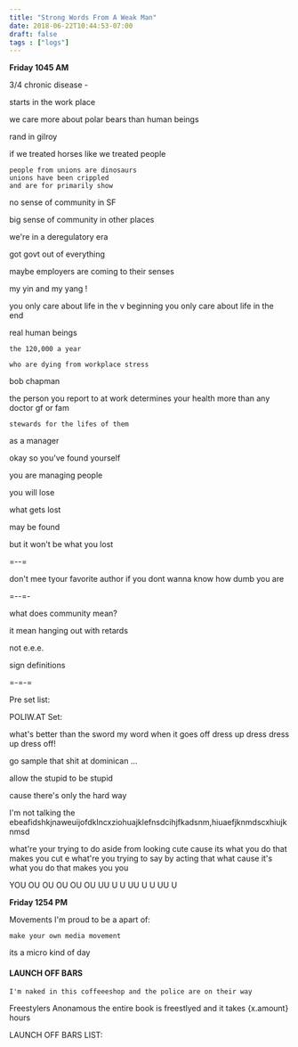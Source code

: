 ```yaml
---
title: "Strong Words From A Weak Man"
date: 2018-06-22T10:44:53-07:00
draft: false
tags : ["logs"]
---
```


**Friday 1045 AM**

3/4 chronic disease -

starts in the work place


we care more about polar bears than human beings

rand in gilroy

if we treated horses like we treated people


```
people from unions are dinosaurs
unions have been crippled
and are for primarily show
```

no sense of community in SF

big sense of community in other places


we're in a deregulatory era

got govt out of everything

maybe employers are coming to their senses



my yin and my yang !



 you only care about life in the v beginning
 you only care about life in the end

 real human beings

```
the 120,000 a year

who are dying from workplace stress
```

bob chapman

the person you report to at work determines your health
more than any doctor gf or fam


```
stewards for the lifes of them
```

as a manager

okay so you've found yourself

you are managing people


you will lose

what gets lost

may be found

but it won't be what you lost


=--=

don't mee tyour favorite author
if you dont wanna know how dumb you are

=--=-





what does community mean?

it mean hanging out with retards

not e.e.e.



sign
definitions


=-=-=

Pre set list:


POLIW.AT Set:



what's better than the sword
my word
when it goes off
dress up dress dress up dress off!



go sample that shit at dominican
...


allow the stupid to be stupid

cause there's only the hard way

I'm not talking the ebeafidshkjnaweuijofdklncxziohuajklefnsdcihjfkadsnm,hiuaefjknmdscxhiujknmsd


what're your trying to do
aside from looking cute
cause its what you do that
makes you cut e
what're you trying to say
by acting that what
cause it's what you do that
makes you you

YOU OU OU OU OU OU UU U U UU U U UU U


**Friday 1254 PM**

Movements I'm proud to be a apart of:

    make your own media movement  



its a micro kind of day



#### LAUNCH OFF BARS
```
I'm naked in this coffeeeshop and the police are on their way

```


Freestylers Anonamous
the entire book is freestlyed
and it takes {x.amount} hours  

LAUNCH OFF BARS LIST:
